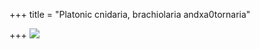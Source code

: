 +++
title = "Platonic cnidaria, brachiolaria andxa0tornaria"

+++
[![](https://lh4.googleusercontent.com/-CBij-ppAckA/UXLiQjFDkqI/AAAAAAAACpg/ulISJNUw7DY/s800/mandel_bulb.jpg)](https://picasaweb.google.com/lh/photo/bMDJy5c7mghc2CddmQRj5NMTjNZETYmyPJy0liipFm0?feat=embedwebsite)
